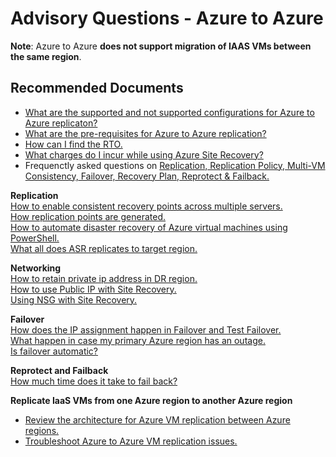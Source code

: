 <properties
	pageTitle="Site Recovery (Azure to Azure)/Enable Replication"
	description="Site Recovery (Azure to Azure)/Advisory questions - Azure to Azure"
	service="microsoft.recoveryservices"
	resource="vaults"
	authors="srinathv"
	ms.author="srinathv"
	displayOrder=""
	selfHelpType="generic"
	supportTopicIds="32630515"
	resourceTags=""
	productPesIds="16370"
	cloudEnvironments="public"
/>

# Advisory Questions - Azure to Azure

**Note**: Azure to Azure **does not support migration of IAAS VMs between the same region**.

## **Recommended Documents**

- [What are the supported and not supported configurations for Azure to  Azure replicaton?](https://docs.microsoft.com/azure/site-recovery/site-recovery-support-matrix-azure-to-azure)<br>
- [What are the pre-requisites for Azure to Azure replication?](https://docs.microsoft.com/azure/site-recovery/azure-to-azure-walkthrough-prerequisites)<br>
- [ How can I find the RTO.](https://docs.microsoft.com/azure/site-recovery/azure-to-azure-common-questions#how-can-i-find-the-rto-of-a-recovery-plan)
- [What charges do I incur while using Azure Site Recovery?](https://azure.microsoft.com/blog/know-exactly-how-much-it-will-cost-for-enabling-dr-to-your-azure-vm/)</br>
- Frequenctly asked questions on [Replication,](https://docs.microsoft.com/azure/site-recovery/azure-to-azure-common-questions#replication)[ Replication Policy,](https://docs.microsoft.com/azure/site-recovery/azure-to-azure-common-questions#replication-policy)[ Multi-VM Consistency,](https://docs.microsoft.com/azure/site-recovery/azure-to-azure-common-questions#multi-vm-consistency)[ Failover,](https://docs.microsoft.com/azure/site-recovery/azure-to-azure-common-questions#failover)[ Recovery Plan,](https://docs.microsoft.com/azure/site-recovery/azure-to-azure-common-questions#recovery-plan)[ Reprotect & Failback.](https://docs.microsoft.com/azure/site-recovery/azure-to-azure-common-questions#reprotection-and-failback) </br>

**Replication**</br>
[How to enable consistent recovery points across multiple servers.](https://docs.microsoft.com/azure/site-recovery/azure-to-azure-common-questions#multi-vm-consistency)</br>
[How replication points are generated.](https://docs.microsoft.com/azure/site-recovery/azure-to-azure-common-questions#replication-policy)</br>
[How to automate disaster recovery of Azure virtual machines using PowerShell.](https://docs.microsoft.com/azure/site-recovery/azure-to-azure-powershell)</br>
[ What all does ASR replicates to target region.](https://docs.microsoft.com/azure/site-recovery/azure-to-azure-architecture#target-resources)</br>

**Networking**</br>
[How to retain private ip address in DR region.](https://docs.microsoft.com/azure/site-recovery/azure-to-azure-common-questions#can-i-retain-a-private-ip-address-during-failover)</br>
[How to use Public IP with Site Recovery.](https://docs.microsoft.com/azure/site-recovery/concepts-public-ip-address-with-site-recovery)</br>
[Using NSG with Site Recovery.](https://docs.microsoft.com/azure/site-recovery/concepts-network-security-group-with-site-recovery#using-network-security-groups)</br>

**Failover**</br>
[How does the IP assignment happen in Failover and Test Failover.](https://docs.microsoft.com/en-us/azure/site-recovery/azure-to-azure-common-questions#after-failover-the-server-doesnt-have-the-same-ip-address-as-the-source-vm-why-is-it-assigned-a-new-ip-address)</br>
[What happen in case my primary Azure region has an outage.](https://docs.microsoft.com/azure/site-recovery/azure-to-azure-common-questions#if-im-replicating-between-two-azure-regions-what-happens-if-my-primary-region-experiences-an-unexpected-outage)</br>
[Is failover automatic?](https://docs.microsoft.com/azure/site-recovery/azure-to-azure-common-questions#is-failover-automatic)

**Reprotect and Failback**</br>
[How much time does it take to fail back?](https://docs.microsoft.com/azure/site-recovery/azure-to-azure-common-questions#reprotection-and-failback)

**Replicate IaaS VMs from one Azure region to another Azure region**<br>
- [Review the architecture for Azure VM replication between Azure regions.](https://docs.microsoft.com/azure/site-recovery/concepts-azure-to-azure-architecture)<br>
- [Troubleshoot Azure to Azure VM replication issues.](https://docs.microsoft.com/azure/site-recovery/site-recovery-azure-to-azure-troubleshoot-errors)<br>
